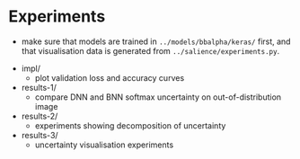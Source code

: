 # Experiments

* make sure that models are trained in `../models/bbalpha/keras/` first, and that visualisation data is generated from `../salience/experiments.py`.

- impl/
	- plot validation loss and accuracy curves
- results-1/
	- compare DNN and BNN softmax uncertainty on out-of-distribution image
- results-2/
	- experiments showing decomposition of uncertainty
- results-3/
	- uncertainty visualisation experiments
